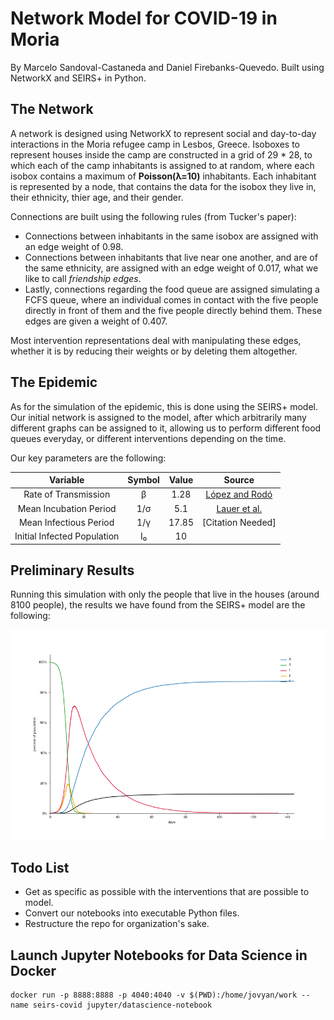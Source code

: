 # Network Model for COVID-19 in Moria
By Marcelo Sandoval-Castaneda and Daniel Firebanks-Quevedo. Built using NetworkX and SEIRS+ in Python.

## The Network
A network is designed using NetworkX to represent social and day-to-day interactions in the Moria refugee camp in Lesbos, Greece. Isoboxes to represent houses inside the camp are constructed in a grid of 29 * 28, to which each of the camp inhabitants is assigned to at random, where each isobox contains a maximum of **Poisson(λ=10)** inhabitants. Each inhabitant is represented by a node, that contains the data for the isobox they live in, their ethnicity, thier age, and their gender.

Connections are built using the following rules (from Tucker's paper):
- Connections between inhabitants in the same isobox are assigned with an edge weight of 0.98.
- Connections between inhabitants that live near one another, and are of the same ethnicity, are assigned with an edge weight of 0.017, what we like to call *friendship edges*.
- Lastly, connections regarding the food queue are assigned simulating a FCFS queue, where an individual comes in contact with the five people directly in front of them and the five people directly behind them. These edges are given a weight of 0.407.

Most intervention representations deal with manipulating these edges, whether it is by reducing their weights or by deleting them altogether.

## The Epidemic
As for the simulation of the epidemic, this is done using the SEIRS+ model. Our initial network is assigned to the model, after which arbitrarily many different graphs can be assigned to it, allowing us to perform different food queues everyday, or different interventions depending on the time.

Our key parameters are the following:

Variable | Symbol | Value | Source
:---:|:---:|:---:|:---:
Rate of Transmission | β | 1.28 | [López and Rodó](https://www.medrxiv.org/content/10.1101/2020.03.27.20045005v3.full.pdf)
Mean Incubation Period | 1/σ | 5.1 | [Lauer et al.](https://www.acpjournals.org/doi/10.7326/M20-0504)
Mean Infectious Period | 1/γ | 17.85 | [Citation Needed]
Initial Infected Population | I₀ | 10 | 

## Preliminary Results
Running this simulation with only the people that live in the houses (around 8100 people), the results we have found from the SEIRS+ model are the following:

![Image not found.](plots/Infections_IsoWeight=1_NeighWeight=0.5_FoodWeight=0.2_Beta=1.28_Gamma=0.056_Sigma=0.87_initI=10_figBasic.png)

## Todo List
- Get as specific as possible with the interventions that are possible to model.
- Convert our notebooks into executable Python files.
- Restructure the repo for organization's sake.

## Launch Jupyter Notebooks for Data Science in Docker
```
docker run -p 8888:8888 -p 4040:4040 -v $(PWD):/home/jovyan/work --name seirs-covid jupyter/datascience-notebook
```
